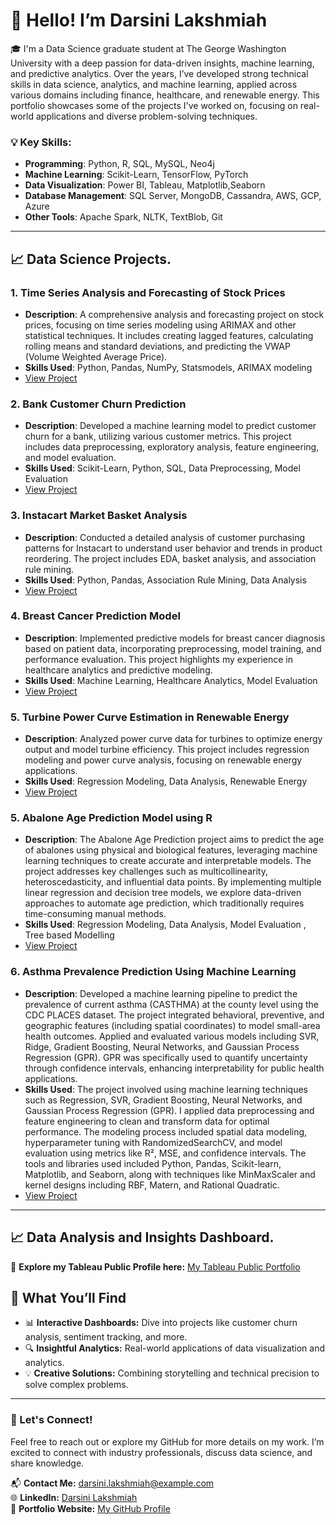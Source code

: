 # 👋 Hello! I’m Darsini Lakshmiah

🎓 I'm a Data Science graduate student at The George Washington University with a deep passion for data-driven insights, machine learning, and predictive analytics. Over the years, I’ve developed strong technical skills in data science, analytics, and machine learning, applied across various domains including finance, healthcare, and renewable energy. This portfolio showcases some of the projects I've worked on, focusing on real-world applications and diverse problem-solving techniques.

### 💡 Key Skills:
- **Programming**: Python, R, SQL, MySQL, Neo4j
- **Machine Learning**: Scikit-Learn, TensorFlow, PyTorch
- **Data Visualization**: Power BI, Tableau, Matplotlib,Seaborn
- **Database Management**: SQL Server, MongoDB, Cassandra, AWS, GCP, Azure
- **Other Tools**: Apache Spark, NLTK, TextBlob, Git

---

## 📈 Data Science Projects.

### 1. **Time Series Analysis and Forecasting of Stock Prices**
   - **Description**: A comprehensive analysis and forecasting project on stock prices, focusing on time series modeling using ARIMAX and other statistical techniques. It includes creating lagged features, calculating rolling means and standard deviations, and predicting the VWAP (Volume Weighted Average Price).
   - **Skills Used**: Python, Pandas, NumPy, Statsmodels, ARIMAX modeling
   - [View Project](https://github.com/DarsiniLakshmiah/Time-Series-Analysis-Forecasting-Stock)

### 2. **Bank Customer Churn Prediction**
   - **Description**: Developed a machine learning model to predict customer churn for a bank, utilizing various customer metrics. This project includes data preprocessing, exploratory analysis, feature engineering, and model evaluation.
   - **Skills Used**: Scikit-Learn, Python, SQL, Data Preprocessing, Model Evaluation
   - [View Project](https://github.com/DarsiniLakshmiah/Bank-Customer-Churn-Prediction)

### 3. **Instacart Market Basket Analysis**
   - **Description**: Conducted a detailed analysis of customer purchasing patterns for Instacart to understand user behavior and trends in product reordering. The project includes EDA, basket analysis, and association rule mining.
   - **Skills Used**: Python, Pandas, Association Rule Mining, Data Analysis
   - [View Project](https://github.com/DarsiniLakshmiah/Instacart-Analysis)

### 4. **Breast Cancer Prediction Model**
   - **Description**: Implemented predictive models for breast cancer diagnosis based on patient data, incorporating preprocessing, model training, and performance evaluation. This project highlights my experience in healthcare analytics and predictive modeling.
   - **Skills Used**: Machine Learning, Healthcare Analytics, Model Evaluation
   - [View Project](https://github.com/DarsiniLakshmiah/Breast-Cancer-Prediction)

### 5. **Turbine Power Curve Estimation in Renewable Energy**
   - **Description**: Analyzed power curve data for turbines to optimize energy output and model turbine efficiency. This project includes regression modeling and power curve analysis, focusing on renewable energy applications.
   - **Skills Used**: Regression Modeling, Data Analysis, Renewable Energy
   - [View Project](https://github.com/DarsiniLakshmiah/Turbine_Power_Curve_Estimation)

### 5. **Abalone Age Prediction Model using R**
   - **Description**: The Abalone Age Prediction project aims to predict the age of abalones using physical and biological features, leveraging machine learning techniques to create accurate and interpretable models. The project addresses key challenges such as multicollinearity, heteroscedasticity, and influential data points. By implementing multiple linear regression and decision tree models, we explore data-driven approaches to automate age prediction, which traditionally requires time-consuming manual methods.
   - **Skills Used**: Regression Modeling, Data Analysis, Model Evaluation , Tree based Modelling
   - [View Project](https://github.com/DarsiniLakshmiah/Abalone_Age_Prediction_using_R)

### 6. **Asthma Prevalence Prediction Using Machine Learning**
 - **Description**: Developed a machine learning pipeline to predict the prevalence of current asthma (CASTHMA) at the county level using the CDC PLACES dataset. The project integrated behavioral, preventive, and geographic features (including spatial coordinates) to model small-area health outcomes. Applied and evaluated various models including SVR, Ridge, Gradient Boosting, Neural Networks, and Gaussian Process Regression (GPR). GPR was specifically used to quantify uncertainty through confidence intervals, enhancing interpretability for public health applications.
 - **Skills Used**: The project involved using machine learning techniques such as Regression, SVR, Gradient Boosting, Neural Networks, and Gaussian Process Regression (GPR). I applied data preprocessing and feature engineering to clean and transform data for optimal performance. The modeling process included spatial data modeling, hyperparameter tuning with RandomizedSearchCV, and model evaluation using metrics like R², MSE, and confidence intervals. The tools and libraries used included Python, Pandas, Scikit-learn, Matplotlib, and Seaborn, along with techniques like MinMaxScaler and kernel designs including RBF, Matern, and Rational Quadratic.
 - [View Project](https://github.com/DarsiniLakshmiah/Abalone_Age_Prediction_using_R)
---
## 📈 Data Analysis and Insights Dashboard.

🔗 **Explore my Tableau Public Profile here:** [My Tableau Public Portfolio](https://public.tableau.com/app/profile/darsini.lakshmiah/vizzes)  

## 🌟 What You’ll Find  
- 📊 **Interactive Dashboards:** Dive into projects like customer churn analysis, sentiment tracking, and more.  
- 🔍 **Insightful Analytics:** Real-world applications of data visualization and analytics.  
- 💡 **Creative Solutions:** Combining storytelling and technical precision to solve complex problems.  

---


### 🚀 Let's Connect!
Feel free to reach out or explore my GitHub for more details on my work. I’m excited to connect with industry professionals, discuss data science, and share knowledge.

📬 **Contact Me:** darsini.lakshmiah@example.com  
🌐 **LinkedIn:** [Darsini Lakshmiah](https://linkedin.com/in/darsinilakshmiah)  
📂 **Portfolio Website:** [My GitHub Profile](https://darsinilakshmiah.github.io/Darsini_Lakshmiah.github.io/index.html) 
